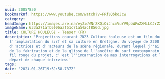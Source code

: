 ```yaml
---
uuid: 20057830
bookmarkOf: https://www.youtube.com/watch?v=FRfuQbkoJcw
category: 
headImage: https://images.are.na/eyJidWNrZXQiOiJhcmVuYV9pbWFnZXMiLCJrZXkiOiIyMDA1NzgzMC9vcmlnaW5hbF82MzNhMjcxYWZiNTAwNmFhZjUxYzcxYTU0YWNmODU2ZC5qcGciLCJlZGl0cyI6eyJyZXNpemUiOnsid2lkdGgiOjEyMDAsImhlaWdodCI6MTIwMCwiZml0IjoiaW5zaWRlIiwid2l0aG91dEVubGFyZ2VtZW50Ijp0cnVlfSwid2VicCI6eyJxdWFsaXR5Ijo5MH0sImpwZWciOnsicXVhbGl0eSI6OTB9LCJyb3RhdGUiOm51bGx9fQ==?bc=0
imageName: 633a271afb5006aaf51c71a54acf856d.jpg
title: CULTURE HOULEUSE - Teaser (FR)
description: 'Projections courant 2023 Culture Houleuse est un film documentaire sur
  l''implantation du surf et sa culture en Bretagne. Un voyage de 2200 km à la rencontre
  d''actrices et d''acteurs de la scène régionale, durant lequel j''ai fait l''expérience
  de la fabrication et de la glisse de l''ancêtre du surf contemporain : véritable
  fil rouge du projet, c''est l''incarnation de mes interrogations et le point de
  départ de chaque interview.'
tags: 
date: '2023-01-26T19:51:58.737Z'
---
```

